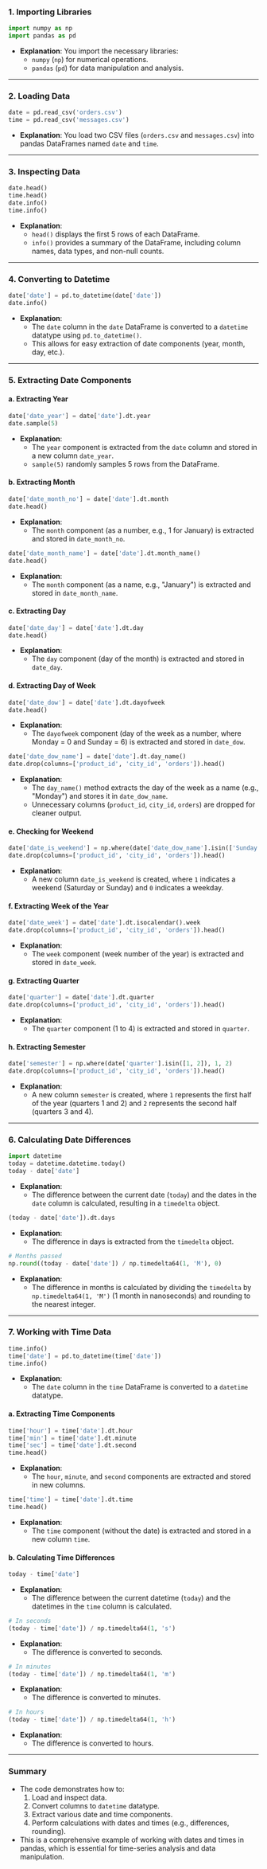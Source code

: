 ### **1. Importing Libraries**
```python
import numpy as np
import pandas as pd
```
- **Explanation**: You import the necessary libraries:
  - `numpy` (`np`) for numerical operations.
  - `pandas` (`pd`) for data manipulation and analysis.

---

### **2. Loading Data**
```python
date = pd.read_csv('orders.csv')
time = pd.read_csv('messages.csv')
```
- **Explanation**: You load two CSV files (`orders.csv` and `messages.csv`) into pandas DataFrames named `date` and `time`.

---

### **3. Inspecting Data**
```python
date.head()
time.head()
date.info()
time.info()
```
- **Explanation**:
  - `head()` displays the first 5 rows of each DataFrame.
  - `info()` provides a summary of the DataFrame, including column names, data types, and non-null counts.

---

### **4. Converting to Datetime**
```python
date['date'] = pd.to_datetime(date['date'])
date.info()
```
- **Explanation**:
  - The `date` column in the `date` DataFrame is converted to a `datetime` datatype using `pd.to_datetime()`.
  - This allows for easy extraction of date components (year, month, day, etc.).

---

### **5. Extracting Date Components**
#### **a. Extracting Year**
```python
date['date_year'] = date['date'].dt.year
date.sample(5)
```
- **Explanation**:
  - The `year` component is extracted from the `date` column and stored in a new column `date_year`.
  - `sample(5)` randomly samples 5 rows from the DataFrame.

#### **b. Extracting Month**
```python
date['date_month_no'] = date['date'].dt.month
date.head()
```
- **Explanation**:
  - The `month` component (as a number, e.g., 1 for January) is extracted and stored in `date_month_no`.

```python
date['date_month_name'] = date['date'].dt.month_name()
date.head()
```
- **Explanation**:
  - The `month` component (as a name, e.g., "January") is extracted and stored in `date_month_name`.

#### **c. Extracting Day**
```python
date['date_day'] = date['date'].dt.day
date.head()
```
- **Explanation**:
  - The `day` component (day of the month) is extracted and stored in `date_day`.

#### **d. Extracting Day of Week**
```python
date['date_dow'] = date['date'].dt.dayofweek
date.head()
```
- **Explanation**:
  - The `dayofweek` component (day of the week as a number, where Monday = 0 and Sunday = 6) is extracted and stored in `date_dow`.

```python
date['date_dow_name'] = date['date'].dt.day_name()
date.drop(columns=['product_id', 'city_id', 'orders']).head()
```
- **Explanation**:
  - The `day_name()` method extracts the day of the week as a name (e.g., "Monday") and stores it in `date_dow_name`.
  - Unnecessary columns (`product_id`, `city_id`, `orders`) are dropped for cleaner output.

#### **e. Checking for Weekend**
```python
date['date_is_weekend'] = np.where(date['date_dow_name'].isin(['Sunday', 'Saturday']), 1, 0)
date.drop(columns=['product_id', 'city_id', 'orders']).head()
```
- **Explanation**:
  - A new column `date_is_weekend` is created, where `1` indicates a weekend (Saturday or Sunday) and `0` indicates a weekday.

#### **f. Extracting Week of the Year**
```python
date['date_week'] = date['date'].dt.isocalendar().week
date.drop(columns=['product_id', 'city_id', 'orders']).head()
```
- **Explanation**:
  - The `week` component (week number of the year) is extracted and stored in `date_week`.

#### **g. Extracting Quarter**
```python
date['quarter'] = date['date'].dt.quarter
date.drop(columns=['product_id', 'city_id', 'orders']).head()
```
- **Explanation**:
  - The `quarter` component (1 to 4) is extracted and stored in `quarter`.

#### **h. Extracting Semester**
```python
date['semester'] = np.where(date['quarter'].isin([1, 2]), 1, 2)
date.drop(columns=['product_id', 'city_id', 'orders']).head()
```
- **Explanation**:
  - A new column `semester` is created, where `1` represents the first half of the year (quarters 1 and 2) and `2` represents the second half (quarters 3 and 4).

---

### **6. Calculating Date Differences**
```python
import datetime
today = datetime.datetime.today()
today - date['date']
```
- **Explanation**:
  - The difference between the current date (`today`) and the dates in the `date` column is calculated, resulting in a `timedelta` object.

```python
(today - date['date']).dt.days
```
- **Explanation**:
  - The difference in days is extracted from the `timedelta` object.

```python
# Months passed
np.round((today - date['date']) / np.timedelta64(1, 'M'), 0)
```
- **Explanation**:
  - The difference in months is calculated by dividing the `timedelta` by `np.timedelta64(1, 'M')` (1 month in nanoseconds) and rounding to the nearest integer.

---

### **7. Working with Time Data**
```python
time.info()
time['date'] = pd.to_datetime(time['date'])
time.info()
```
- **Explanation**:
  - The `date` column in the `time` DataFrame is converted to a `datetime` datatype.

#### **a. Extracting Time Components**
```python
time['hour'] = time['date'].dt.hour
time['min'] = time['date'].dt.minute
time['sec'] = time['date'].dt.second
time.head()
```
- **Explanation**:
  - The `hour`, `minute`, and `second` components are extracted and stored in new columns.

```python
time['time'] = time['date'].dt.time
time.head()
```
- **Explanation**:
  - The `time` component (without the date) is extracted and stored in a new column `time`.

#### **b. Calculating Time Differences**
```python
today - time['date']
```
- **Explanation**:
  - The difference between the current datetime (`today`) and the datetimes in the `time` column is calculated.

```python
# In seconds
(today - time['date']) / np.timedelta64(1, 's')
```
- **Explanation**:
  - The difference is converted to seconds.

```python
# In minutes
(today - time['date']) / np.timedelta64(1, 'm')
```
- **Explanation**:
  - The difference is converted to minutes.

```python
# In hours
(today - time['date']) / np.timedelta64(1, 'h')
```
- **Explanation**:
  - The difference is converted to hours.

---

### **Summary**
- The code demonstrates how to:
  1. Load and inspect data.
  2. Convert columns to `datetime` datatype.
  3. Extract various date and time components.
  4. Perform calculations with dates and times (e.g., differences, rounding).
- This is a comprehensive example of working with dates and times in pandas, which is essential for time-series analysis and data manipulation.